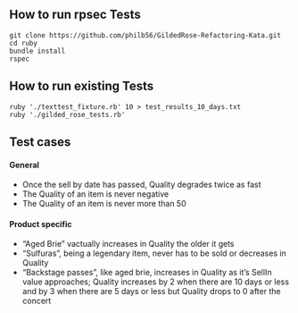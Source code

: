 
## How to run rpsec Tests

```
git clone https://github.com/philb56/GildedRose-Refactoring-Kata.git
cd ruby
bundle install
rspec
```
## How to run existing Tests

```cd ruby
ruby './texttest_fixture.rb' 10 > test_results_10_days.txt
ruby './gilded_rose_tests.rb'
```

## Test cases

#### General
* Once the sell by date has passed, Quality degrades twice as fast
* The Quality of an item is never negative
* The Quality of an item is never more than 50

#### Product specific
* “Aged Brie” vactually increases in Quality the older it gets
* “Sulfuras”, being a legendary item, never has to be sold or decreases in Quality
* “Backstage passes”, like aged brie, increases in Quality as it’s SellIn value approaches; Quality increases by 2 when there are 10 days or less and by 3 when there are 5 days or less but Quality drops to 0 after the concert
